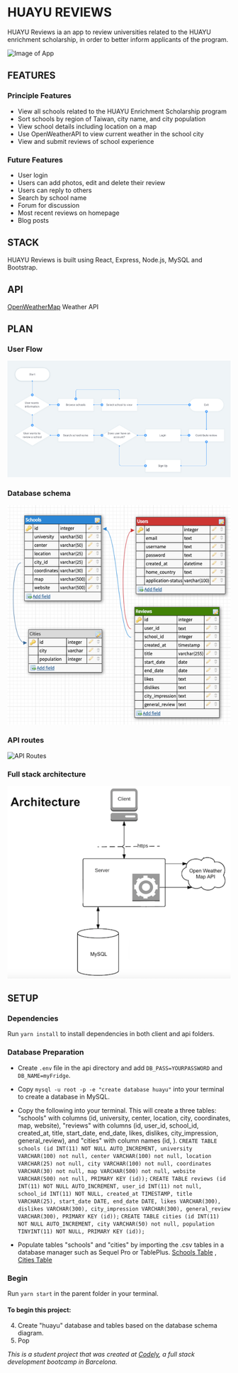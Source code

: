 # HUAYU REVIEWS

HUAYU Reviews ia an app to review universities related to the HUAYU enrichment scholarship, in order to better inform applicants of the program. 

![Image of App](readme/HuayuScreenshot.png)

## FEATURES
  ### Principle Features
  - View all schools related to the HUAYU Enrichment Scholarship program
  - Sort schools by region of Taiwan, city name, and city population
  - View school details including location on a map
  - Use OpenWeatherAPI to view current weather in the school city
  - View and submit reviews of school experience
  
### Future Features
- User login
- Users can add photos, edit and delete their review
- Users can reply to others
- Search by school name
- Forum for discussion 
- Most recent reviews on homepage
- Blog posts


## STACK
HUAYU Reviews is built using React, Express, Node.js, MySQL and Bootstrap.


## API
[OpenWeatherMap](https://openweathermap.org/api) Weather API


## PLAN
  ### User Flow
  
   ![Image of userFlow](readme/userFlow.png)
  
  ### Database schema
  
   ![Image of Database](readme/Database.png)

  ### API routes
  
   ![API Routes](https://docs.google.com/document/d/1plGu1vT-Kkuqh5ah00hocxkKw2FdfHx9A2RVc7BiUuc/edit)
  
  ### Full stack architecture
  
   ![Image of architecture](readme/architecture.png)


## SETUP

### Dependencies
Run `yarn install` to install dependencies in both client and api folders.

### Database Preparation
- Create `.env` file in the api directory and add `DB_PASS=YOURPASSWORD` and `DB_NAME=myFridge`.

- Copy `mysql -u root -p -e "create database huayu"` into your terminal to create a database in MySQL.

- Copy the following into your terminal. This will create a three tables: "schools" with columns (id, university, center, location, city, coordinates, map, website), "reviews" with columns (id, user_id, school_id, created_at, title, start_date, end_date, likes, dislikes, city_impression, general_review), and "cities" with column names (id, ).
`CREATE TABLE schools (id INT(11) NOT NULL AUTO_INCREMENT, university VARCHAR(100) not null, center VARCHAR(100) not null, location VARCHAR(25) not null, city VARCHAR(100) not null, coordinates VARCHAR(30) not null, map VARCHAR(500) not null, website VARCHAR(500) not null, PRIMARY KEY (id));`
`CREATE TABLE reviews (id INT(11) NOT NULL AUTO_INCREMENT, user_id INT(11) not null, school_id INT(11) NOT NULL, created_at TIMESTAMP, title VARCHAR(25), start_date DATE, end_date DATE, likes VARCHAR(300), dislikes VARCHAR(300), city_impression VARCHAR(300), general_review VARCHAR(300), PRIMARY KEY (id));`
`CREATE TABLE cities (id INT(11) NOT NULL AUTO_INCREMENT, city VARCHAR(50) not null, population TINYINT(11) NOT NULL, PRIMARY KEY (id));`


- Populate tables "schools" and "cities" by importing the .csv tables in a database manager such as Sequel Pro or TablePlus. [Schools Table](https://docs.google.com/spreadsheets/d/1FI84o7h2kZho0xvpw5f4r3-8LSXVAJrsnGgk33tVW7U/edit?usp=sharing) , [Cities Table](https://docs.google.com/spreadsheets/d/1Nga06CnlZ1_4TxYAL_edX3c2_k4hzNk4tO1iJyFkNmk/edit?usp=sharing)

### Begin
Run `yarn start` in the parent folder in your terminal.


#### To begin this project: 

4. Create "huayu" database and tables based on the database schema diagram. <br>
5. Pop <br>






_This is a student project that was created at [Codely](http://codely.tech), a full stack development bootcamp in Barcelona._
